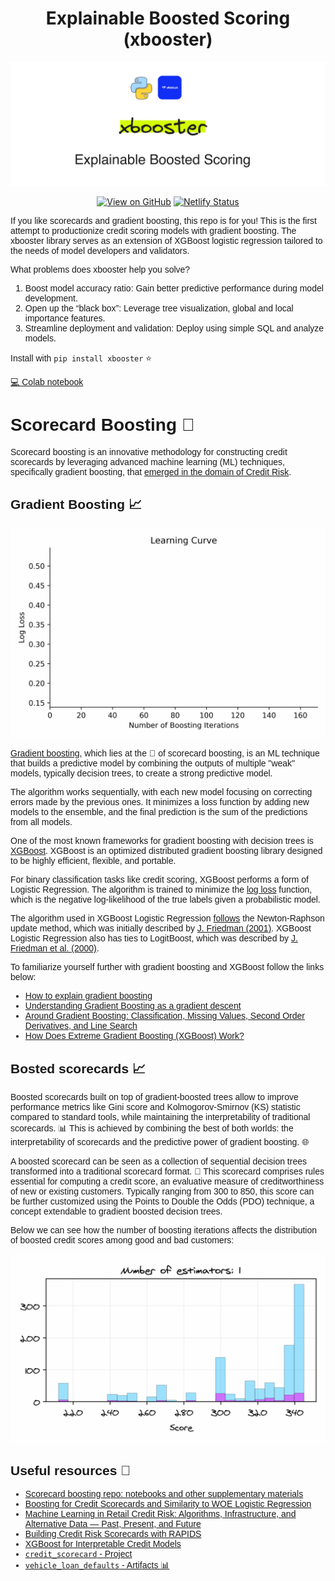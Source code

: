 <div align="center">
<h1 align="center">
Explainable Boosted Scoring (xbooster)
</h1>

![Image](./header.png)

[![View on GitHub](https://img.shields.io/badge/GitHub-View_on_GitHub-fuchsia?logo=GitHub)](https://github.com/xRiskLab/xbooster-docs) 
[![Netlify Status](https://api.netlify.com/api/v1/badges/9e1397bb-f8f0-4ac4-88bf-8e855103606a/deploy-status)](https://app.netlify.com/sites/neon-parfait-a7dde1/deploys)
</div>

<span style="font-family: Karma, sans-serif;">

If you like scorecards and gradient boosting, this repo is for you! This is the first attempt to productionize credit scoring models with gradient boosting. The xbooster library serves as an extension of XGBoost logistic regression tailored to the needs of model developers and validators.

What problems does xbooster help you solve?

1. Boost model accuracy ratio: Gain better predictive performance during model development.
2. Open up the “black box”: Leverage tree visualization, global and local importance features.
3. Streamline deployment and validation: Deploy using simple SQL and analyze models.

Install with `pip install xbooster` ⭐

[💻 Colab notebook](https://colab.research.google.com/github/deburky/boosting-scorecards/blob/main/other_notebooks/xbooster-getting-started.ipynb)

# Scorecard Boosting 🚀

Scorecard boosting is an innovative methodology for constructing credit scorecards by leveraging advanced machine learning (ML) techniques, specifically gradient boosting, that [emerged in the domain of Credit Risk](https://blogs.nvidia.com/blog/ai-credit-risk-scotiabank/).

## Gradient Boosting 📈

![Image](./learning_curve.gif)

[Gradient boosting](https://en.wikipedia.org/wiki/Gradient_boosting), which lies at the 💚 of scorecard boosting, is an ML technique that builds a predictive model by combining the outputs of multiple "weak" models, typically decision trees, to create a strong predictive model. 

The algorithm works sequentially, with each new model focusing on correcting errors made by the previous ones. It minimizes a loss function by adding new models to the ensemble, and the final prediction is the sum of the predictions from all models.

One of the most known frameworks for gradient boosting with decision trees is [XGBoost](https://web.njit.edu/~usman/courses/cs675_fall16/BoostedTree.pdf). XGBoost is an optimized distributed gradient boosting library designed to be highly efficient, flexible, and portable.

For binary classification tasks like credit scoring, XGBoost performs a form of Logistic Regression. The algorithm is trained to minimize the [log loss](https://en.wikipedia.org/wiki/Cross_entropy#Cross-entropy_loss_function_and_logistic_regression) function, which is the negative log-likelihood of the true labels given a probabilistic model.

The algorithm used in XGBoost Logistic Regression [follows](https://en.wikipedia.org/wiki/XGBoost) the Newton-Raphson update method, which was initially described by [J. Friedman (2001)](https://projecteuclid.org/journals/annals-of-statistics/volume-29/issue-5/Greedy-function-approximation-A-gradient-boosting-machine/10.1214/aos/1013203451.full). XGBoost Logistic Regression also has ties to LogitBoost, which was described by [J. Friedman et al. (2000)](https://projecteuclid.org/journals/annals-of-statistics/volume-28/issue-2/Additive-logistic-regression--a-statistical-view-of-boosting-With/10.1214/aos/1016218223.full#:~:text=Boosting%20works%20by%20sequentially%20applying,in%20dramatic%20improvements%20in%20performance).

To familiarize yourself further with gradient boosting and XGBoost follow the links below:
* [How to explain gradient boosting](https://explained.ai/gradient-boosting/)
* [Understanding Gradient Boosting as a gradient descent](https://nicolas-hug.com/blog/gradient_boosting_descent)
* [Around Gradient Boosting: Classification, Missing Values, Second Order Derivatives, and Line Search](https://nicolas-hug.com/blog/around_gradient_boosting)
* [How Does Extreme Gradient Boosting (XGBoost) Work?](https://cengiz.me/posts/extreme-gradient-boosting/)

## Bosted scorecards 📈

Boosted scorecards built on top of gradient-boosted trees allow to improve performance metrics like Gini score and Kolmogorov-Smirnov (KS) statistic compared to standard tools, while maintaining the interpretability of traditional scorecards. 📊 This is achieved by combining the best of both worlds: the interpretability of scorecards and the predictive power of gradient boosting. 🌐

A boosted scorecard can be seen as a collection of sequential decision trees transformed into a traditional scorecard format. 🌲 This scorecard comprises rules essential for computing a credit score, an evaluative measure of creditworthiness of new or existing customers. Typically ranging from 300 to 850, this score can be further customized using the Points to Double the Odds (PDO) technique, a concept extendable to gradient boosted decision trees.

Below we can see how the number of boosting iterations affects the distribution of boosted credit scores among good and bad customers:

![Image](./score_distribution_animation_estimators.gif)

## Useful resources 📖


- [Scorecard boosting repo: notebooks and other supplementary materials](https://github.com/deburky/boosting-scorecards)
- [Boosting for Credit Scorecards and Similarity to WOE Logistic Regression](https://github.com/pedwardsada/real_adaboost/blob/master/real_adaboost.pptx.pdf)
- [Machine Learning in Retail Credit Risk: Algorithms, Infrastructure, and Alternative Data — Past, Present, and Future](https://www.nvidia.com/ko-kr/on-demand/session/gtcspring21-s31327/)
- [Building Credit Risk Scorecards with RAPIDS](https://github.com/rapidsai-community/showcase/tree/main/event_notebooks/GTC_2021/credit_scorecard)
- [XGBoost for Interpretable Credit Models](https://wandb.ai/tim-w/credit_scorecard/reports/XGBoost-for-Interpretable-Credit-Models--VmlldzoxODI0NDgx)
- [`credit_scorecard` - Project](https://wandb.ai/morgan/credit_scorecard/overview)
- [`vehicle_loan_defaults` - Artifacts 📊](https://wandb.ai/morgan/credit_scorecard/artifacts/dataset/vehicle_loan_defaults/v1)